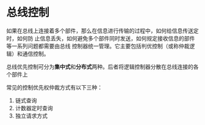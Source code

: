 # 总线控制

如果在总线上连接着多个部件，那么在信息进行传输的过程中，如何给信息传送定时，如何防 止信息丢失，如何避免多个部件同时发送，如何规定接收信息的部件等一系列问题都需要由总线 控制器统一管理。它主要包括判优控制（或称仲裁逻辑）和通信控制。

总线优先控制可分为**集中式**和**分布式**两种。后者将逻辑控制器分散在总线连接的各个部件上

常见的控制优先权仲裁方式有以下三种：

1. 链式查询
2. 计数器定时查询
3. 独立请求方式

